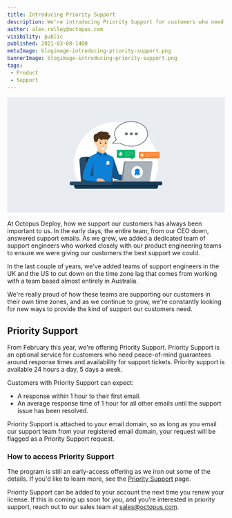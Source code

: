 ```yaml
---
title: Introducing Priority Support
description: We're introducing Priority Support for customers who need guaranteed support turnaround times from Octopus Deploy.
author: alex.rolley@octopus.com
visibility: public
published: 2021-03-08-1400
metaImage: blogimage-introducing-priority-support.png
bannerImage: blogimage-introducing-priority-support.png
tags:
 - Product
 - Support
---
```


![Introducing priority support](blogimage-introducing-priority-support.png)

At Octopus Deploy, how we support our customers has always been important to us. In the early days, the entire team, from our CEO down, answered support emails. As we grew, we added a dedicated team of support engineers who worked closely with our product engineering teams to ensure we were giving our customers the best support we could.

In the last couple of years, we've added teams of support engineers in the UK and the US to cut down on the time zone lag that comes from working with a team based almost entirely in Australia.

We're really proud of how these teams are supporting our customers in their own time zones, and as we continue to grow, we're constantly looking for new ways to provide the kind of support our customers need.

## Priority Support 

From February this year, we're offering Priority Support. Priority Support is an optional service for customers who need peace-of-mind guarantees around response times and availability for support tickets. Priority support is available 24 hours a day, 5 days a week.

Customers with Priority Support can expect: 
- A response within 1 hour to their first email.
- An average response time of 1 hour for all other emails until the support issue has been resolved. 

Priority Support is attached to your email domain, so as long as you email our support team from your registered email domain, your request will be flagged as a Priority Support request.

### How to access Priority Support

The program is still an early-access offering as we iron out some of the details. If you'd like to learn more, see the [Priority Support](https://octopus.com/priority-support) page. 

Priority Support can be added to your account the next time you renew your license. If this is coming up soon for you, and you’re interested in priority support, reach out to our sales team at [sales@octopus.com](mailto:sales@octopus.com).

